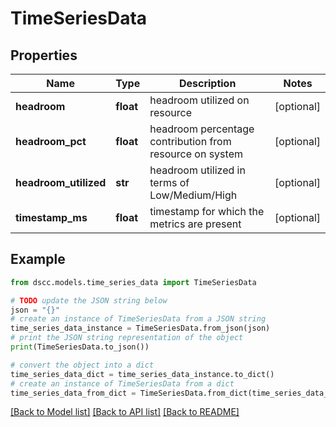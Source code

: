 # TimeSeriesData


## Properties

Name | Type | Description | Notes
------------ | ------------- | ------------- | -------------
**headroom** | **float** | headroom utilized on resource | [optional] 
**headroom_pct** | **float** | headroom percentage contribution from resource on system | [optional] 
**headroom_utilized** | **str** | headroom utilized in terms of Low/Medium/High | [optional] 
**timestamp_ms** | **float** | timestamp for which the metrics are present | [optional] 

## Example

```python
from dscc.models.time_series_data import TimeSeriesData

# TODO update the JSON string below
json = "{}"
# create an instance of TimeSeriesData from a JSON string
time_series_data_instance = TimeSeriesData.from_json(json)
# print the JSON string representation of the object
print(TimeSeriesData.to_json())

# convert the object into a dict
time_series_data_dict = time_series_data_instance.to_dict()
# create an instance of TimeSeriesData from a dict
time_series_data_from_dict = TimeSeriesData.from_dict(time_series_data_dict)
```
[[Back to Model list]](../README.md#documentation-for-models) [[Back to API list]](../README.md#documentation-for-api-endpoints) [[Back to README]](../README.md)


